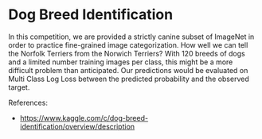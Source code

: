 # Dog Breed Identification

In this competition, we are provided a strictly canine subset of ImageNet in order to practice fine-grained image categorization. How well we can tell the Norfolk Terriers from the Norwich Terriers? With 120 breeds of dogs and a limited number training images per class, this might be a more difficult problem than anticipated. Our predictions would be evaluated on Multi Class Log Loss between the predicted probability and the observed target.


References:
   * https://www.kaggle.com/c/dog-breed-identification/overview/description
